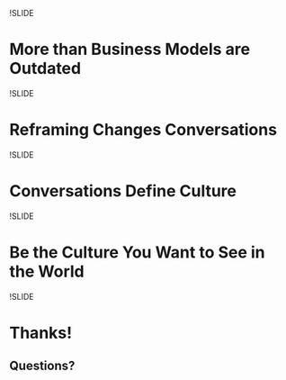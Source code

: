 !SLIDE
# More than Business Models are Outdated #

!SLIDE
# Reframing Changes Conversations #

!SLIDE
# Conversations Define Culture #

!SLIDE
# Be the Culture You Want to See in the World #

!SLIDE
# Thanks! #
## Questions? ##
